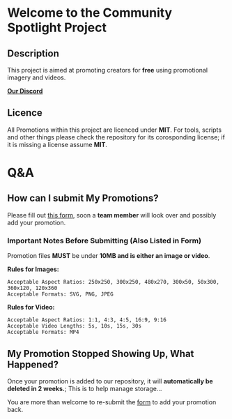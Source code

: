 # Welcome to the Community Spotlight Project
## Description
This project is aimed at promoting creators for **free** using promotional imagery and videos.

**[Our Discord](https://discord.gg/JqSuhvWkFM)**

## Licence
All Promotions within this project are licenced under **MIT**. For tools, scripts and other things please check the repository for its corosponding license; if it is missing a license assume **MIT**.

# Q&A
## How can I submit My Promotions?
Please fill out [this form](https://forms.gle/9d5GHEukZva5zeZj8), soon a **team member** will look over and possibly add your promotion.

### Important Notes Before Submitting (Also Listed in Form)

Promotion files **MUST** be under **10MB and is either an image or video**.

**Rules for Images:**
```
Acceptable Aspect Ratios: 250x250, 300x250, 480x270, 300x50, 50x300, 360x120, 120x360
Acceptable Formats: SVG, PNG, JPEG
```
**Rules for Video:**
```
Acceptable Aspect Ratios: 1:1, 4:3, 4:5, 16:9, 9:16
Acceptable Video Lengths: 5s, 10s, 15s, 30s
Acceptable Formats: MP4
```

## My Promotion Stopped Showing Up, What Happened?
Once your promotion is added to our repository, it will **automatically be deleted in 2 weeks.**; This is to help manage storage...

You are more than welcome to re-submit the [form](https://forms.gle/9d5GHEukZva5zeZj8) to add your promotion back.
